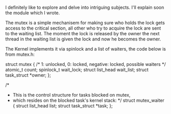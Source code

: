 I definitely like to explore and delve into intriguing subjects.
I'll explain soon the module which I wrote.

The mutex is a simple mechanisem for making sure who holds the lock gets access to the critical section,
all other who try to acquire the lock are sent to the waiting list.
The moment the lock is released by the owner the next thread in the waiting list is given the lock and now he becomes the owner.

The Kernel implements it via spinlock and a list of waiters, the code below is from mutex.h:

struct mutex {
	/* 1: unlocked, 0: locked, negative: locked, possible waiters */
	atomic_t		count;
	spinlock_t		wait_lock;
	struct list_head	wait_list;
	struct task_struct	*owner;
};

/*
 * This is the control structure for tasks blocked on mutex,
 * which resides on the blocked task's kernel stack:
 */
struct mutex_waiter {
	struct list_head	list;
	struct task_struct	*task;
};
